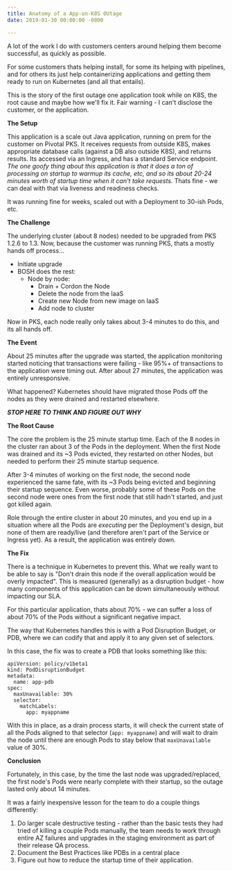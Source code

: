 ```yaml
---
title: Anatomy of a App-on-K8S OUtage
date: 2019-01-30 00:00:00 -0800

---
```

A lot of the work I do with customers centers around helping them become successful, as quickly as possible.

For some customers thats helping install, for some its helping with pipelines, and for others its just help containerizing applications and getting them ready to run on Kubernetes (and all that entails).

This is the story of the first outage one application took while on K8S, the root cause and maybe how we'll fix it.   Fair warning - I can't disclose the customer, or the application.

**The Setup**

This application is a scale out Java application, running on prem for the customer on Pivotal PKS.  It receives requests from outside K8S, makes appropriate database calls (against a DB also outside K8S), and returns results.   Its accessed via an Ingress, and has a standard Service endpoint. _The one goofy thing about this application is that it does a ton of processing on startup to warmup its cache, etc, and so its about 20-24 minutes worth of startup time when it can't take requests._  Thats fine - we can deal with that via liveness and readiness checks.

It was running fine for weeks, scaled out with a Deployment to 30-ish Pods, etc.

**The Challenge**

The underlying cluster (about 8 nodes) needed to be upgraded from PKS 1.2.6 to 1.3.   Now, because the customer was running PKS, thats a mostly hands off process...

* Initiate upgrade
* BOSH does the rest:
  * Node by node:
    * Drain + Cordon the Node
    * Delete the node from the IaaS
    * Create new Node from new image on IaaS
    * Add node to cluster

Now in PKS, each node really only takes about 3-4 minutes to do this, and its all hands off.

**The Event**

About 25 minutes after the upgrade was started, the application monitoring started noticing that transactions were failing - like 95%+ of transactions to the application were timing out.   After about 27 minutes, the application was entirely unresponsive.

What happened?   Kubernetes should have migrated those Pods off the nodes as they were drained and restarted elsewhere.

**_STOP HERE TO THINK AND FIGURE OUT WHY_**

**The Root Cause**

The core the problem is the 25 minute startup time.  Each of the 8 nodes in the cluster ran about 3 of the Pods in the deployment.   When the first Node was drained and its \~3 Pods evicted, they restarted on other Nodes, but needed to perform their 25 minute startup sequence.

After 3-4 minutes of working on the first node, the second node experienced the same fate, with its \~3 Pods being evicted and beginning their startup sequence.  Even worse, probably some of these Pods on the second node were ones from the first node that still hadn't started, and just got killed again.

Role through the entire cluster in about 20 minutes, and you end up in a situation where all the Pods are _executing_ per the Deployment's design, but none of them are ready/live (and therefore aren't part of the Service or Ingress yet).   As a result, the application was entirely down.

**The Fix**

There is a technique in Kubernetes to prevent this.  What we really want to be able to say is "Don't drain this node if the overall application would be overly impacted".   This is measured (generally) as a disruption budget - how many components of this application can be down simultaneously without impacting our SLA.

For this particular application, thats about 70% - we can suffer a loss of about 70% of the Pods without a significant negative impact.

The way that Kubernetes handles this is with a Pod Disruption Budget, or PDB, where we can codify that and apply it to any given set of selectors.

In this case, the fix was to create a PDB that looks something like this:

    apiVersion: policy/v1beta1
    kind: PodDisruptionBudget
    metadata:
      name: app-pdb
    spec:
      maxUnavailable: 30%
      selector:
        matchLabels:
          app: myappname

With this in place, as a drain process starts, it will check the current state of all the Pods aligned to that selector (`app: myappname`) and will wait to drain the node until there are enough Pods to stay below that `maxUnavailable` value of 30%.

**Conclusion**

Fortunately, in this case, by the time the last node was upgraded/replaced, the first node's Pods were nearly complete with their startup, so the outage lasted only about 14 minutes.

It was a fairly inexpensive lesson for the team to do a couple things differently:

1. Do larger scale destructive testing - rather than the basic tests they had tried of killing a couple Pods manually, the team needs to work through entire AZ failures and upgrades in the staging environment as part of their release QA process.
2. Document the Best Practices like PDBs in a central place
3. Figure out how to reduce the startup time of their application.